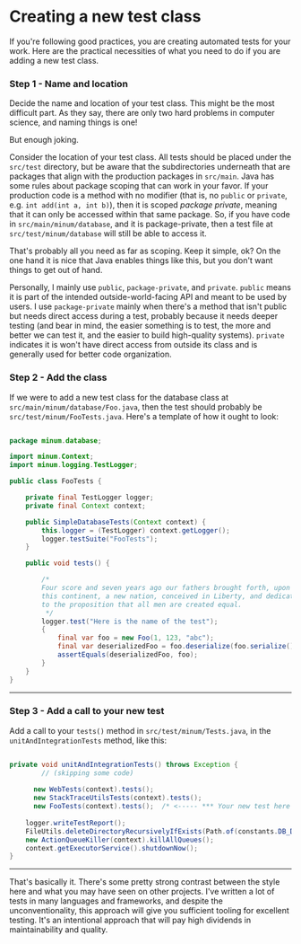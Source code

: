 Creating a new test class
=========================

If you're following good practices, you are creating automated tests for your
work.  Here are the practical necessities of what you need
to do if you are adding a new test class.

### Step 1 - Name and location

Decide the name and location of your test class.  This might be the most difficult part. As
they say, there are only two hard problems in computer science, and naming things is one!

But enough joking.

Consider the location of your test class.  All tests should
be placed under the `src/test` directory, but be aware that the subdirectories underneath
that are packages that align with the production packages in `src/main`. Java has some rules
about package scoping that can work in your favor.  If your production code is a method
with no modifier (that is, no `public` or `private`, e.g. `int add(int a, int b)`), then it
is scoped _package private_, meaning that it can only be accessed within that same package.
So, if you have code in `src/main/minum/database`, and it is package-private, then a test
file at `src/test/minum/database` will still be able to access it. 

That's probably all you need as far as scoping.  Keep it simple, ok? On the one hand it
is nice that Java enables things like this, but you don't want things to get out of hand.

Personally, I mainly use `public`, `package-private`, and `private`.  `public` means it is part 
of the intended outside-world-facing API and meant to be used by users.  I use 
`package-private` mainly when there's a method that isn't public but needs direct 
access during a test, probably because it needs deeper testing (and bear in mind, the
easier something is to test, the more and better we can test it, and the easier to
build high-quality systems).  `private` indicates it is won't have direct access
from outside its class and is generally used for better code organization.

### Step 2 - Add the class

If we were to add a new test class for the database class at `src/main/minum/database/Foo.java`, then
the test should probably be `src/test/minum/FooTests.java`.  Here's a template of how it
ought to look:

```java

package minum.database;

import minum.Context;
import minum.logging.TestLogger;

public class FooTests {

    private final TestLogger logger;
    private final Context context;

    public SimpleDatabaseTests(Context context) {
        this.logger = (TestLogger) context.getLogger();
        logger.testSuite("FooTests");
    }

    public void tests() {

        /*
        Four score and seven years ago our fathers brought forth, upon 
        this continent, a new nation, conceived in Liberty, and dedicated 
        to the proposition that all men are created equal.
         */
        logger.test("Here is the name of the test");
        {
            final var foo = new Foo(1, 123, "abc");
            final var deserializedFoo = foo.deserialize(foo.serialize());
            assertEquals(deserializedFoo, foo);
        }
    }
}

```

---

### Step 3 - Add a call to your new test

Add a call to your `tests()` method in `src/test/minum/Tests.java`, in the `unitAndIntegrationTests` method, like this:

```java

private void unitAndIntegrationTests() throws Exception {
        // (skipping some code)
    
      new WebTests(context).tests();
      new StackTraceUtilsTests(context).tests();
      new FooTests(context).tests();  /* <----- *** Your new test here  *** */
    
    logger.writeTestReport();
    FileUtils.deleteDirectoryRecursivelyIfExists(Path.of(constants.DB_DIRECTORY), logger);
    new ActionQueueKiller(context).killAllQueues();
    context.getExecutorService().shutdownNow();
}

```

---

That's basically it.  There's some pretty strong contrast between the style here and
what you may have seen on other projects. I've written a lot of tests in many 
languages and frameworks, and despite the unconventionality, this approach will
give you sufficient tooling for excellent testing. It's an intentional approach that
will pay high dividends in maintainability and quality.